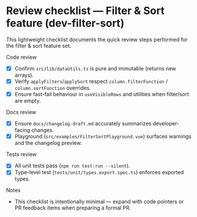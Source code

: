 # Review checklist — Filter & Sort feature (dev-filter-sort)

This lightweight checklist documents the quick review steps performed for the filter & sort feature set.

Code review

- [x] Confirm `src/lib/dataUtils.ts` is pure and immutable (returns new arrays).
- [x] Verify `applyFilters`/`applySort` respect `column.filterFunction` / `column.sortFunction` overrides.
- [x] Ensure fast-fail behaviour in `useVisibleRows` and utilities when filter/sort are empty.

Docs review

- [x] Ensure `docs/changelog-draft.md` accurately summarizes developer-facing changes.
- [x] Playground (`src/examples/FilterSortPlayground.vue`) surfaces warnings and the changelog preview.

Tests review

- [x] All unit tests pass (`npm run test:run --silent`).
- [x] Type-level test (`tests/unit/types.export.spec.ts`) enforces exported types.

Notes

- This checklist is intentionally minimal — expand with code pointers or PR feedback items when preparing a formal PR.

